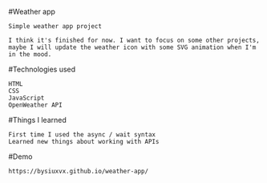 #Weather app

    Simple weather app project

    I think it's finished for now. I want to focus on some other projects,
    maybe I will update the weather icon with some SVG animation when I'm in the mood.

#Technologies used

    HTML
    CSS
    JavaScript
    OpenWeather API

#Things I learned

    First time I used the async / wait syntax
    Learned new things about working with APIs

#Demo

    https://bysiuxvx.github.io/weather-app/

